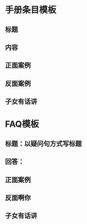 <!-- 这是 HowToCook 菜谱仓库中的示例菜谱模板文件。 -->
<!-- 注意：在编写时，中文与英文或数字之间必须有且仅有一个空格。 -->
<!-- 注意：在编写时，标题与正文之间必须有且仅有一个空行。 -->

# 手册条目模板

## 标题

## 内容

## 正面案例

## 反面案例

## 子女有话讲

# FAQ模板

## 标题：以疑问句方式写标题

## 回答：

## 正面案例

## 反面啊你

## 子女有话讲